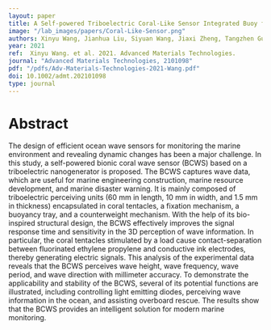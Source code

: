 ```yaml
---
layout: paper
title: A Self-powered Triboelectric Coral-Like Sensor Integrated Buoy for Irregular and Ultra-Low Frequency Ocean Wave Monitoring
image: "/lab_images/papers/Coral-Like-Sensor.png"
authors: Xinyu Wang, Jianhua Liu, Siyuan Wang, Jiaxi Zheng, Tangzhen Guan, Xiangyu Liu, Tingyu Wang, Tianyu Chen, Hao Wang, Guangming Xie, Peng Xu, Jin Tao, Minyi Xu
year: 2021
ref:  Xinyu Wang. et al. 2021. Advanced Materials Technologies.
journal: "Advanced Materials Technologies, 2101098"
pdf: "/pdfs/Adv-Materials-Technologies-2021-Wang.pdf"
doi: 10.1002/admt.202101098
type: journal
---
```


# Abstract

The design of efficient ocean wave sensors for monitoring the marine environment and revealing dynamic changes has been a major challenge. In this study, a self-powered bionic coral wave sensor (BCWS) based on a triboelectric nanogenerator is proposed. The BCWS captures wave data, which are useful for marine engineering construction, marine resource development, and marine disaster warning. It is mainly composed of triboelectric perceiving units (60 mm in length, 10 mm in width, and 1.5 mm in thickness) encapsulated in coral tentacles, a fixation mechanism, a buoyancy tray, and a counterweight mechanism. With the help of its bio-inspired structural design, the BCWS effectively improves the signal response time and sensitivity in the 3D perception of wave information. In particular, the coral tentacles stimulated by a load cause contact-separation between fluorinated ethylene propylene and conductive ink electrodes, thereby generating electric signals. This analysis of the experimental data reveals that the BCWS perceives wave height, wave frequency, wave period, and wave direction with millimeter accuracy. To demonstrate the applicability and stability of the BCWS, several of its potential functions are illustrated, including controlling light emitting diodes, perceiving wave information in the ocean, and assisting overboard rescue. The results show that the BCWS provides an intelligent solution for modern marine monitoring.